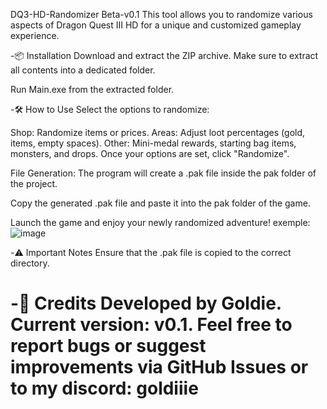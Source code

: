
DQ3-HD-Randomizer Beta-v0.1 
This tool allows you to randomize various aspects of Dragon Quest III HD for a unique and customized gameplay experience.

-📦 Installation
Download and extract the ZIP archive.
Make sure to extract all contents into a dedicated folder.

Run Main.exe from the extracted folder.

-🛠️ How to Use
Select the options to randomize:

Shop: Randomize items or prices.
Areas: Adjust loot percentages (gold, items, empty spaces).
Other: Mini-medal rewards, starting bag items, monsters, and drops.
Once your options are set, click "Randomize".

File Generation:
The program will create a .pak file inside the pak folder of the project.

Copy the generated .pak file and paste it into the pak folder of the game.

Launch the game and enjoy your newly randomized adventure!
exemple:
![image](https://github.com/user-attachments/assets/9af8204f-f4dd-4604-96bf-0ce3ff919c19)

-⚠️ Important Notes
Ensure that the .pak file is copied to the correct directory.


-📝 Credits
Developed by Goldie. Current version: v0.1.
Feel free to report bugs or suggest improvements via GitHub Issues or to my discord: goldiiie
=======
